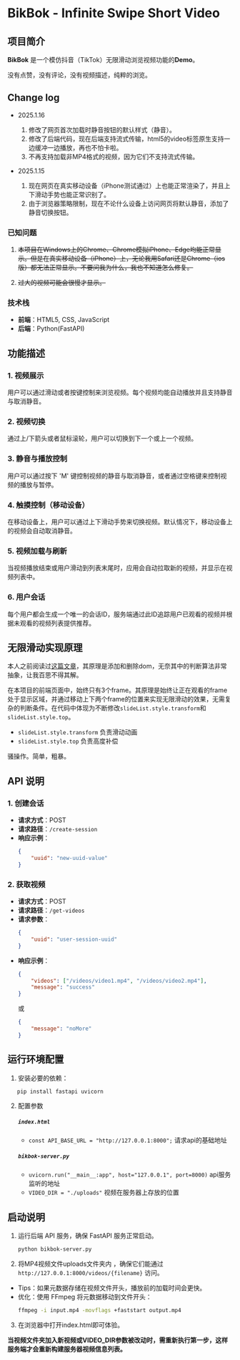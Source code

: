 # BikBok - Infinite Swipe Short Video

## 项目简介

**BikBok** 是一个模仿抖音（TikTok）无限滑动浏览视频功能的**Demo**。

没有点赞，没有评论，没有视频描述，纯粹的浏览。

## Change log

- 2025.1.16
    1. 修改了网页首次加载时静音按钮的默认样式（静音）。
    2. 修改了后端代码，现在后端支持流式传输，html5的video标签原生支持一边缓冲一边播放，再也不怕卡啦。
    3. 不再支持加载非MP4格式的视频，因为它们不支持流式传输。

- 2025.1.15
    1. 现在网页在真实移动设备（iPhone测试通过）上也能正常渲染了，并且上下滑动手势也能正常识别了。
    2. 由于浏览器策略限制，现在不论什么设备上访问网页将默认静音，添加了静音切换按钮。

### 已知问题

1. ~~本项目在Windows上的Chrome、Chrome模拟iPhone、Edge均能正常显示。但是在真实移动设备（iPhone）上，无论我用Safari还是Chrome（ios版）都无法正常显示。不要问我为什么，我也不知道怎么修复。~~

2. ~~过大的视频可能会很慢才显示。~~

### 技术栈

- **前端**：HTML5, CSS, JavaScript
- **后端**：Python(FastAPI)

## 功能描述

### 1. 视频展示
用户可以通过滑动或者按键控制来浏览视频。每个视频均能自动播放并且支持静音与取消静音。

### 2. 视频切换
通过上/下箭头或者鼠标滚轮，用户可以切换到下一个或上一个视频。

### 3. 静音与播放控制
用户可以通过按下 'M' 键控制视频的静音与取消静音，或者通过空格键来控制视频的播放与暂停。

### 4. 触摸控制（移动设备）
在移动设备上，用户可以通过上下滑动手势来切换视频。默认情况下，移动设备上的视频会自动取消静音。

### 5. 视频加载与刷新
当视频播放结束或用户滑动到列表末尾时，应用会自动拉取新的视频，并显示在视频列表中。

### 6. 用户会话
每个用户都会生成一个唯一的会话ID，服务端通过此ID追踪用户已观看的视频并根据未观看的视频列表提供推荐。

## 无限滑动实现原理

本人之前阅读过[这篇文章](https://juejin.cn/post/7361614921519054883)，其原理是添加和删除dom，无奈其中的判断算法非常抽象，让我百思不得其解。

在本项目的前端页面中，始终只有3个frame。其原理是始终让正在观看的frame处于显示区域，并通过移动上下两个frame的位置来实现无限滑动的效果，无需复杂的判断条件。在代码中体现为不断修改`slideList.style.transform`和`slideList.style.top`。

- `slideList.style.transform` 负责滑动动画
- `slideList.style.top` 负责高度补偿

骚操作。简单，粗暴。

## API 说明

### 1. 创建会话

- **请求方式**：POST
- **请求路径**：`/create-session`
- **响应示例**：
    ```json
    {
        "uuid": "new-uuid-value"
    }
    ```

### 2. 获取视频

- **请求方式**：POST
- **请求路径**：`/get-videos`
- **请求参数**：
    ```json
    {
        "uuid": "user-session-uuid"
    }
    ```
- **响应示例**：
    ```json
    {
        "videos": ["/videos/video1.mp4", "/videos/video2.mp4"],
        "message": "success"
    }
    ```
    或
    ```json
    {
        "message": "noMore"
    }
    ```

## 运行环境配置

1. 安装必要的依赖：
```bash
   pip install fastapi uvicorn
```

2. 配置参数
    
    ##### `index.html`
    - `const API_BASE_URL = "http://127.0.0.1:8000";` 请求api的基础地址

    ##### `bikbok-server.py`
    - `uvicorn.run("__main__:app", host="127.0.0.1", port=8000)` api服务监听的地址
    - `VIDEO_DIR = "./uploads"` 视频在服务器上存放的位置

## 启动说明

1. 运行后端 API 服务，确保 FastAPI 服务正常启动。
   ```bash
   python bikbok-server.py
   ```

2. 将MP4视频文件uploads文件夹内 ，确保它们能通过`http://127.0.0.1:8000/videos/{filename}` 访问。

- Tips：如果元数据存储在视频文件开头，播放前的加载时间会更快。
- 优化：使用 FFmpeg 将元数据移动到文件开头：
    ```bash
    ffmpeg -i input.mp4 -movflags +faststart output.mp4
    ```

3. 在浏览器中打开index.html即可体验。

**当视频文件夹加入新视频或VIDEO_DIR参数被改动时，需重新执行第一步，这样服务端才会重新构建服务器视频信息列表。**